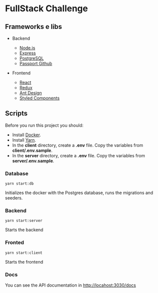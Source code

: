 # FullStack Challenge

## Frameworks e libs

- Backend

  - [Node.js](https://nodejs.org/en/)
  - [Express](https://expressjs.com/)
  - [PostgreSQL](https://www.postgresql.org/)
  - [Passport Github](http://www.passportjs.org/packages/passport-github/)

- Frontend
  - [React](https://reactjs.org/)
  - [Redux](https://redux.js.org/)
  - [Ant Design](https://ant.design/docs/react/introduce)
  - [Styled Components](https://styled-components.com/)

## Scripts

Before you run this project you should:

- Install [Docker](https://www.docker.com/).
- Install [Yarn](https://yarnpkg.com/).
- In the **client** directory, create a **.env** file. Copy the variables from **client/.env.sample**.
- In the **server** directory, create a **.env** file. Copy the variables from **server/.env.sample**.

### Database

`yarn start:db`

Initializes the docker with the Postgres database, runs the migrations and seeders.

### Backend

`yarn start:server`

Starts the backend

### Fronted

`yarn start:client`

Starts the frontend

### Docs

You can see the API documentation in [http://locahost:3030/docs](http://locahost:3030/docs)
